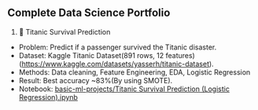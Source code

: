 ## Complete Data Science Portfolio
1. 🚢 Titanic Survival Prediction

- Problem: Predict if a passenger survived the Titanic disaster.
- Dataset: Kaggle Titanic Dataset(891 rows, 12 features) (https://www.kaggle.com/datasets/yasserh/titanic-dataset). 
- Methods: Data cleaning, Feature Engineering, EDA, Logistic Regression
- Result: Best accuracy ~83%(By using SMOTE).
- Notebook: [basic-ml-projects/Titanic Survival Prediction (Logistic Regression).ipynb](https://github.com/reshmachandran480/data-science-projects-2025/blob/main/basic-ml-projects/Titanic%20Survival%20Prediction%20(Logistic%20Regression).ipynb)
